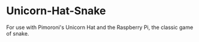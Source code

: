 Unicorn-Hat-Snake
======

For use with Pimoroni's Unicorn Hat and the Raspberry Pi, the classic game of snake.
